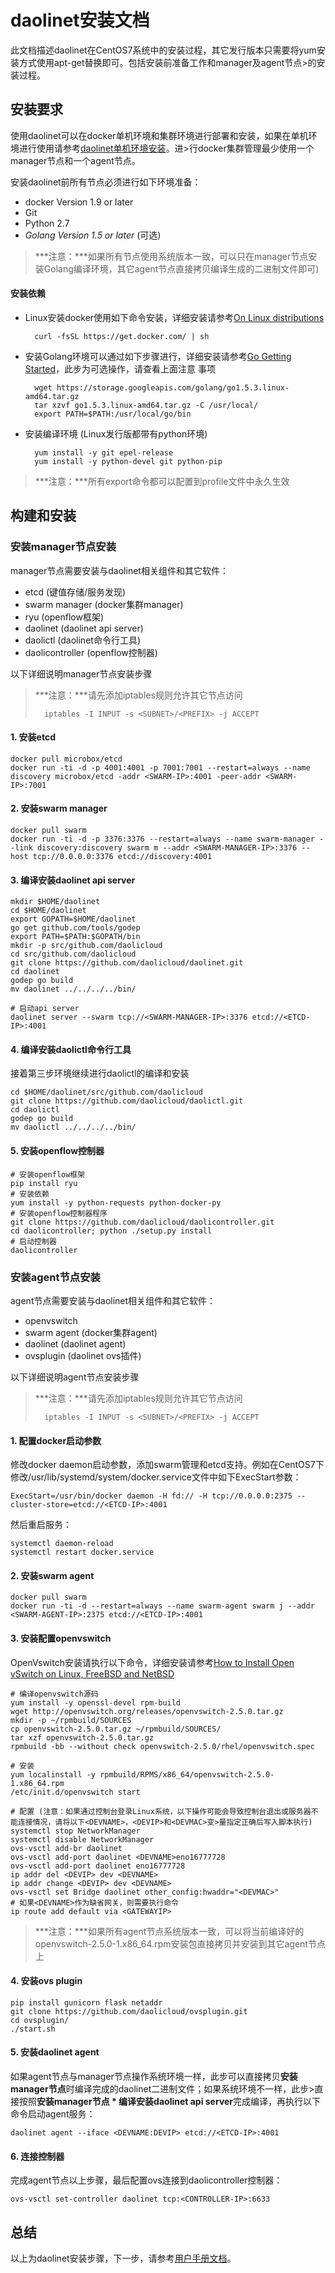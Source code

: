 daolinet安装文档
==========

此文档描述daolinet在CentOS7系统中的安装过程，其它发行版本只需要将yum安装方式使用apt-get替换即可。包括安装前准备工作和manager及agent节点>的安装过程。

安装要求
----------

使用daolinet可以在docker单机环境和集群环境进行部署和安装，如果在单机环境进行使用请参考[daolinet单机环境安装](DaolinetSingleHost.md)。进>行docker集群管理最少使用一个manager节点和一个agent节点。

安装daolinet前所有节点必须进行如下环境准备：

* docker Version 1.9 or later
* Git
* Python 2.7
* *Golang Version 1.5 or later* (可选)

> ***注意：***如果所有节点使用系统版本一致，可以只在manager节点安装Golang编译环境，其它agent节点直接拷贝编译生成的二进制文件即可)

#### 安装依赖

* Linux安装docker使用如下命令安装，详细安装请参考[On Linux distributions](https://docs.docker.com/engine/installation/linux/)

        curl -fsSL https://get.docker.com/ | sh

* 安装Golang环境可以通过如下步骤进行，详细安装请参考[Go Getting Started](https://golang.org/doc/install)，此步为可选操作，请查看上面注意
事项

        wget https://storage.googleapis.com/golang/go1.5.3.linux-amd64.tar.gz
        tar xzvf go1.5.3.linux-amd64.tar.gz -C /usr/local/
        export PATH=$PATH:/usr/local/go/bin

* 安装编译环境 (Linux发行版都带有python环境)

        yum install -y git epel-release
        yum install -y python-devel git python-pip

> ***注意：***所有export命令都可以配置到profile文件中永久生效

构建和安装
-------------

### 安装manager节点安装

manager节点需要安装与daolinet相关组件和其它软件：

* etcd (键值存储/服务发现)
* swarm manager (docker集群manager)
* ryu (openflow框架)
* daolinet (daolinet api server)
* daolictl (daolinet命令行工具)
* daolicontroller (openflow控制器)

以下详细说明manager节点安装步骤

> ***注意：***请先添加iptables规则允许其它节点访问
>
>       iptables -I INPUT -s <SUBNET>/<PREFIX> -j ACCEPT

#### 1. 安装etcd

    docker pull microbox/etcd
    docker run -ti -d -p 4001:4001 -p 7001:7001 --restart=always --name discovery microbox/etcd -addr <SWARM-IP>:4001 -peer-addr <SWARM-IP>:7001

#### 2. 安装swarm manager

    docker pull swarm
    docker run -ti -d -p 3376:3376 --restart=always --name swarm-manager --link discovery:discovery swarm m --addr <SWARM-MANAGER-IP>:3376 --host tcp://0.0.0.0:3376 etcd://discovery:4001

#### 3. 编译安装daolinet api server

    mkdir $HOME/daolinet
    cd $HOME/daolinet
    export GOPATH=$HOME/daolinet
    go get github.com/tools/godep
    export PATH=$PATH:$GOPATH/bin
    mkdir -p src/github.com/daolicloud
    cd src/github.com/daolicloud
    git clone https://github.com/daolicloud/daolinet.git
    cd daolinet
    godep go build
    mv daolinet ../../../../bin/

    # 启动api server
    daolinet server --swarm tcp://<SWARM-MANAGER-IP>:3376 etcd://<ETCD-IP>:4001

#### 4. 编译安装daolictl命令行工具

接着第三步环境继续进行daolictl的编译和安装

    cd $HOME/daolinet/src/github.com/daolicloud
    git clone https://github.com/daolicloud/daolictl.git
    cd daolictl
    godep go build
    mv daolictl ../../../../bin/

#### 5. 安装openflow控制器

    # 安装openflow框架
    pip install ryu
    # 安装依赖
    yum install -y python-requests python-docker-py
    # 安装openflow控制器程序
    git clone https://github.com/daolicloud/daolicontroller.git
    cd daolicontroller; python ./setup.py install
    # 启动控制器
    daolicontroller

### 安装agent节点安装

agent节点需要安装与daolinet相关组件和其它软件：

* openvswitch
* swarm agent (docker集群agent)
* daolinet (daolinet agent)
* ovsplugin (daolinet ovs插件)

以下详细说明agent节点安装步骤

> ***注意：***请先添加iptables规则允许其它节点访问
>
>       iptables -I INPUT -s <SUBNET>/<PREFIX> -j ACCEPT

#### 1. 配置docker启动参数

修改docker daemon启动参数，添加swarm管理和etcd支持。例如在CentOS7下修改/usr/lib/systemd/system/docker.service文件中如下ExecStart参数：

    ExecStart=/usr/bin/docker daemon -H fd:// -H tcp://0.0.0.0:2375 --cluster-store=etcd://<ETCD-IP>:4001

然后重启服务：

    systemctl daemon-reload
    systemctl restart docker.service

#### 2. 安装swarm agent

    docker pull swarm
    docker run -ti -d --restart=always --name swarm-agent swarm j --addr <SWARM-AGENT-IP>:2375 etcd://<ETCD-IP>:4001

#### 3. 安装配置openvswitch

OpenVswitch安装请执行以下命令，详细安装请参考[How to Install Open vSwitch on Linux, FreeBSD and NetBSD](https://github.com/openvswitch/ovs/blob/master/INSTALL.md)

    # 编译openvswitch源码
    yum install -y openssl-devel rpm-build
    wget http://openvswitch.org/releases/openvswitch-2.5.0.tar.gz
    mkdir -p ~/rpmbuild/SOURCES
    cp openvswitch-2.5.0.tar.gz ~/rpmbuild/SOURCES/
    tar xzf openvswitch-2.5.0.tar.gz
    rpmbuild -bb --without check openvswitch-2.5.0/rhel/openvswitch.spec

    # 安装
    yum localinstall -y rpmbuild/RPMS/x86_64/openvswitch-2.5.0-1.x86_64.rpm
    /etc/init.d/openvswitch start

    # 配置 (注意：如果通过控制台登录Linux系统，以下操作可能会导致控制台退出或服务器不能连接情况，请将以下<DEVNAME>，<DEVIP>和<DEVMAC>变>量指定正确后写入脚本执行)
    systemctl stop NetworkManager
    systemctl disable NetworkManager
    ovs-vsctl add-br daolinet
    ovs-vsctl add-port daolinet <DEVNAME>eno16777728
    ovs-vsctl add-port daolinet eno16777728
    ip addr del <DEVIP> dev <DEVNAME>
    ip addr change <DEVIP> dev <DEVNAME>
    ovs-vsctl set Bridge daolinet other_config:hwaddr="<DEVMAC>"
    # 如果<DEVNAME>作为缺省网关，则需要执行命令
    ip route add default via <GATEWAYIP>

> ***注意：***如果所有agent节点系统版本一致，可以将当前编译好的openvswitch-2.5.0-1.x86_64.rpm安装包直接拷贝并安装到其它agent节点上

#### 4. 安装ovs plugin

    pip install gunicorn flask netaddr
    git clone https://github.com/daolicloud/ovsplugin.git
    cd ovsplugin/
    ./start.sh

#### 5. 安装daolinet agent

如果agent节点与manager节点操作系统环境一样，此步可以直接拷贝**安装manager节点**时编译完成的daolinet二进制文件；如果系统环境不一样，此步>直接按照**安装manager节点 \* 编译安装daolinet api server**完成编译，再执行以下命令启动agent服务：

    daolinet agent --iface <DEVNAME:DEVIP> etcd://<ETCD-IP>:4001

#### 6. 连接控制器

完成agent节点以上步骤，最后配置ovs连接到daolicontroller控制器：

    ovs-vsctl set-controller daolinet tcp:<CONTROLLER-IP>:6633

## 总结

以上为daolinet安装步骤，下一步，请参考[用户手册文档](UserGuide.md)。
